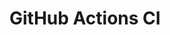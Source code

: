 # GitHub Actions CI
















































































































































































































































































































































































































































































































































































































































































































































































































































































































































































































































































































































































































































































































































































































































































































































































































































































































































































































































































































































































































































































































































































































































































































































































































































































































































































































































































































































































































































































































































































































































































